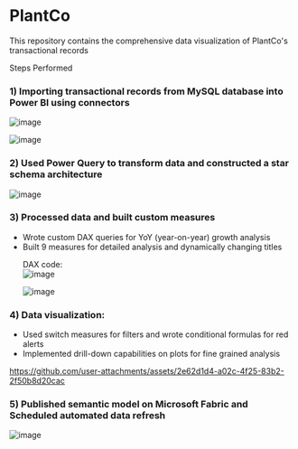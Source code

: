 # PlantCo
This repository contains the comprehensive data visualization of PlantCo's transactional records 


Steps Performed 


### 1) Importing transactional records from MySQL database into Power BI using connectors

![image](https://github.com/user-attachments/assets/7b140867-ebbf-45c0-93f6-f72973805143)


![image](https://github.com/user-attachments/assets/51c9220b-6f46-43bc-993d-601519d5d7cd)


### 2)  Used Power Query to transform data and constructed a star schema architecture </li>

![image](https://github.com/user-attachments/assets/9b251be8-b399-4686-91cc-d6d56e1ee64f)




### 3) Processed data and built custom measures 

<ul>
<li> Wrote custom DAX queries for YoY (year-on-year) growth analysis </li>
<li> Built 9 measures for detailed analysis and dynamically changing titles </li>
  

DAX code: 
<br>
![image](https://github.com/user-attachments/assets/c571b7be-af87-4deb-b969-3c282600f684)



![image](https://github.com/user-attachments/assets/7982997a-bb6f-4298-888f-73cc3c45967a)
</ul>

### 4) Data visualization:


<ul>
<li> Used switch measures for filters and wrote conditional formulas for red alerts</li>
<li> Implemented drill-down capabilities on plots for fine grained analysis</li>
</ul>

https://github.com/user-attachments/assets/2e62d1d4-a02c-4f25-83b2-2f50b8d20cac


### 5) Published semantic model on Microsoft Fabric and Scheduled automated data refresh 

![image](https://github.com/user-attachments/assets/67a279df-5518-4528-9126-f6b351034b6f)


